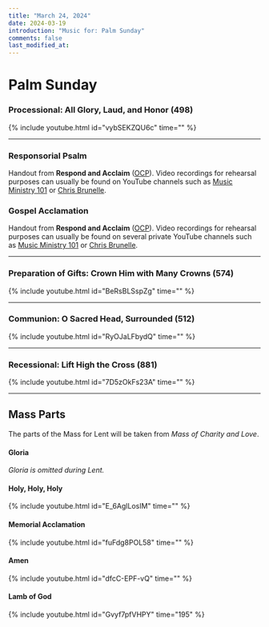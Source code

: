 ```yaml
---
title: "March 24, 2024"
date: 2024-03-19
introduction: "Music for: Palm Sunday"
comments: false
last_modified_at: 
---
```


# Palm Sunday

### Processional: All Glory, Laud, and Honor (498)

{% include youtube.html id="vybSEKZQU6c" time="" %} <br>

---

### Responsorial Psalm

Handout from **Respond and Acclaim** ([OCP](https://www.ocp.org/en-us)). Video recordings for rehearsal purposes can usually be found on YouTube channels such as [Music Ministry 101](https://www.youtube.com/@MusicMinistry101/videos) or [Chris Brunelle](https://www.youtube.com/@ChrisBrunelle/videos).

### Gospel Acclamation

Handout from **Respond and Acclaim** ([OCP](https://www.ocp.org/en-us)). Video recordings for rehearsal purposes can usually be found on several private YouTube channels such as [Music Ministry 101](https://www.youtube.com/@MusicMinistry101/videos) or [Chris Brunelle](https://www.youtube.com/@ChrisBrunelle/videos).

---

### Preparation of Gifts: Crown Him with Many Crowns (574)

{% include youtube.html id="BeRsBLSspZg" time="" %} <br>

---

### Communion: O Sacred Head, Surrounded (512)

{% include youtube.html id="RyOJaLFbydQ" time="" %} <br>

---

### Recessional: Lift High the Cross (881)

{% include youtube.html id="7D5zOkFs23A" time="" %} <br>

---

## Mass Parts

The parts of the Mass for Lent will be taken from *Mass of Charity and Love*.

#### Gloria

*Gloria is omitted during Lent.*


#### Holy, Holy, Holy

{% include youtube.html id="E_6AglLosIM" time="" %} <br>


#### Memorial Acclamation

{% include youtube.html id="fuFdg8POL58" time="" %} <br>


#### Amen

{% include youtube.html id="dfcC-EPF-vQ" time="" %} <br>


#### Lamb of God

{% include youtube.html id="Gvyf7pfVHPY" time="195" %}